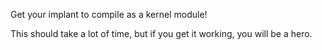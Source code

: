 Get your implant to compile as a kernel module! 

This should take a lot of time, but if you get it working, you will be a hero. 


